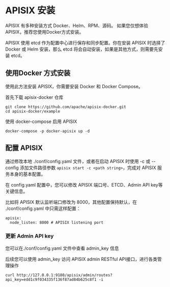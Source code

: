 # APISIX 安装

APISIX 有多种安装方式 Docker、Helm、RPM、源码。 如果您仅想体验 APISIX，推荐您使用Docker方式安装。

APISIX 使用 etcd 作为配置中心进行保存和同步配置。你在安装 APISIX 时选择了 Docker 或 Helm 安装，那么 etcd 将会自动安装，如果是其他方式，则需要先安装 etcd。

## 使用Docker 方式安装

使用此方法安装 APISIX，你需要安装 Docker 和 Docker Compose。

首先下载 apisix-docker 仓库

```
git clone https://github.com/apache/apisix-docker.git
cd apisix-docker/example
```

使用 docker-compose 启用 APISIX

```
docker-compose -p docker-apisix up -d
```

## 配置 APISIX

通过修改本地 ./conf/config.yaml 文件，或者在启动 APISIX 时使用 -c 或 --config 添加文件路径参数 `apisix start -c <path string>`，完成对 APISIX 服务本身的基本配置。

在 config.yaml 配置中，您可以修改 APISIX 端口号、ETCD、Admin API key等关键信息。

比如将 APISIX 默认监听端口修改为 8000，其他配置保持默认，在 ./conf/config.yaml 中只需这样配置：

```
apisix:
  node_listen: 8000 # APISIX listening port
```

### 更新 Admin API key

您可以在./conf/config.yaml 文件中查看 admin_key 信息

后续您可以使用 admin_key 访问 APISIX admin RESTful API接口，进行各类管理操作

```
curl http://127.0.0.1:9180/apisix/admin/routes?api_key=edd1c9f034335f136f87ad84b625c8f1 -i
```